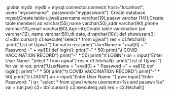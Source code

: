   global mydb
  mydb = mysql.connector.connect(
  host="localhost",
  user="myusername",
  password="mypassword")
  Create database mysql;Create table ujjwal(username varchar(19),passw varchar (14));Create table member( ad varchar(55),name varchar(50),addr varchar(90),phone varchar(10),email varchar(60),Age int);Create table vaccination (ad varchar(12), name varchar(50),dt date, d varchar(10));
def showusers():
  c1=db1.cursor()
  c1.execute("select * from ujjwal")
  res = c1.fetchall()
  print("List of Ujjwal ")
  for val in res:
    print("UserName = "+val[0] + " Password =" + val[1])
def login():
  print("-" * 50)
  print("\t COVID VACCINATION RECORD")
  print("-" * 50)
  print("\t LOGIN")
  un = input("Enter User Name: ")elect * from ujjwal")
  res = c1.fetchall()
  print("List of Ujjwal ")
  for val in res:
    print("UserName = "+val[0] + " Password =" + val[1])
def login():
  print("-" * 50)
  print("\t COVID VACCINATION RECORD")
  print("-" * 50)
  print("\t LOGIN")
  un = input("Enter User Name: ")
  pw= input("Enter Password: ")
  q= "select * from ujjwal where username=%s and passw=%s"
  val = (un,pw)
  c2= db1.cursor()
  c2.execute(q,val)
  res = c2.fetchall() 
